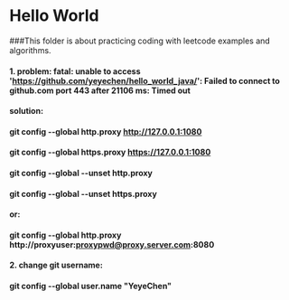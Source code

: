 # Hello World

###This folder is about practicing coding with leetcode examples and algorithms.

#### 1. problem: fatal: unable to access 'https://github.com/yeyechen/hello_world_java/': Failed to connect to github.com port 443 after 21106 ms: Timed out
#### solution: 
#### git config --global http.proxy http://127.0.0.1:1080
#### git config --global https.proxy https://127.0.0.1:1080
#### git config --global --unset http.proxy
#### git config --global --unset https.proxy
#### or:
#### git config --global http.proxy http://proxyuser:proxypwd@proxy.server.com:8080

#### 2. change git username:
#### git config --global user.name "YeyeChen"